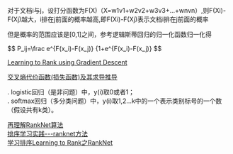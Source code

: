 

对于文档i与j，设打分函数为F(X)（X=w1v1+w2v2+w3v3+...+wnvn）,则F(Xi)-F(Xj)越大，i排在j前面的概率越高,即F(Xi)-F(Xj)表示文档i排在j前面的概率

但是概率的范围应该是[0,1]之间，参考逻辑斯蒂回归的归一化函数归一化得

$$
P_ij=\frac e^{F(x_i)-F(x_j)} {1+e^{F(x_i)-F(x_j)}
$$

[Learning to Rank using Gradient Descent](https://zhuanlan.zhihu.com/p/20711017) 

[交叉熵代价函数(损失函数)及其求导推导](http://blog.csdn.net/jasonzzj/article/details/52017438)

>
. logistic回归（是非问题）中，y(i)取0或者1；   
. softmax回归（多分类问题）中，y(i)取1,2…k中的一个表示类别标号的一个数（假设共有k类）。

[再理解RankNet算法](http://blog.csdn.net/puqutogether/article/details/43667375)   
[排序学习实践---ranknet方法](https://yq.aliyun.com/articles/18)   
[学习排序Learning to Rank之RankNet](http://blog.csdn.net/OrthocenterChocolate/article/details/43203891)
